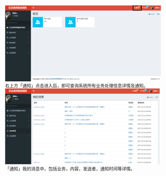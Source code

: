 ![](/assets/通知1.png)右上方「通知」点击进入后，即可查询系统所有业务处理信息详情及通知。![](/assets/通知2.png)「通知」我的消息中，包括业务，内容，发送者，通知时间等详情。



